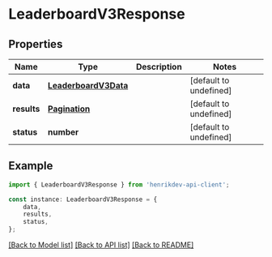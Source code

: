 # LeaderboardV3Response


## Properties

Name | Type | Description | Notes
------------ | ------------- | ------------- | -------------
**data** | [**LeaderboardV3Data**](LeaderboardV3Data.md) |  | [default to undefined]
**results** | [**Pagination**](Pagination.md) |  | [default to undefined]
**status** | **number** |  | [default to undefined]

## Example

```typescript
import { LeaderboardV3Response } from 'henrikdev-api-client';

const instance: LeaderboardV3Response = {
    data,
    results,
    status,
};
```

[[Back to Model list]](../README.md#documentation-for-models) [[Back to API list]](../README.md#documentation-for-api-endpoints) [[Back to README]](../README.md)
